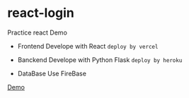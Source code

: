 # react-login
Practice react Demo 

* Frontend Develope with React `deploy by vercel`

* Banckend Develope with Python Flask `deploy by heroku`

* DataBase Use FireBase

[Demo](react-login-psi.vercel.app)
